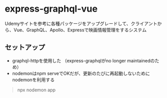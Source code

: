 # express-graphql-vue
Udemyサイトを参考に各種パッケージをアップグレードして、クライアントから、Vue、GraphQL、Apollo、Expressで映画情報管理をするシステム

## セットアップ  
- graphql-httpを使用した （express-graphqlがno longer maintainedのため）  
- nodemonはnpm serveでOKだが、更新のたびに再起動しないためにnodemonを利用する  
> npx nodemon app   

